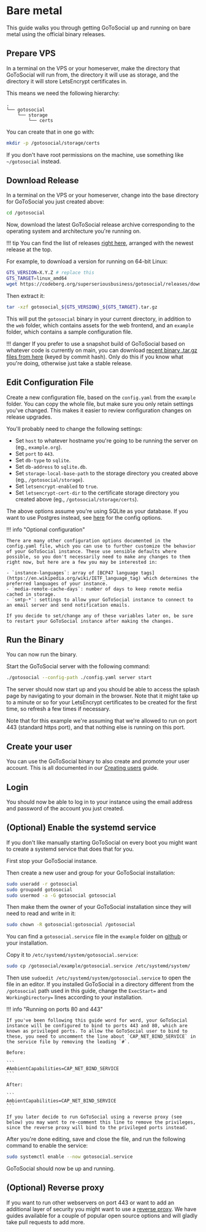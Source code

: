# Bare metal

This guide walks you through getting GoToSocial up and running on bare metal using the official binary releases.

## Prepare VPS

In a terminal on the VPS or your homeserver, make the directory that GoToSocial will run from, the directory it will use as storage, and the directory it will store LetsEncrypt certificates in.

This means we need the following hierarchy:

```
.
└── gotosocial
    └── storage
        └── certs
```

You can create that in one go with:

```bash
mkdir -p /gotosocial/storage/certs
```

If you don't have root permissions on the machine, use something like `~/gotosocial` instead.

## Download Release

In a terminal on the VPS or your homeserver, change into the base directory for GoToSocial you just created above:

```bash
cd /gotosocial
```

Now, download the latest GoToSocial release archive corresponding to the operating system and architecture you're running on.

!!! tip
    You can find the list of releases [right here](https://codeberg.org/superseriousbusiness/gotosocial/releases), arranged with the newest release at the top.

For example, to download a version for running on 64-bit Linux:

```bash
GTS_VERSION=X.Y.Z # replace this
GTS_TARGET=linux_amd64
wget https://codeberg.org/superseriousbusiness/gotosocial/releases/download/v${GTS_VERSION}/gotosocial_${GTS_VERSION}_${GTS_TARGET}.tar.gz
```

Then extract it:

```bash
tar -xzf gotosocial_${GTS_VERSION}_${GTS_TARGET}.tar.gz
```

This will put the `gotosocial` binary in your current directory, in addition to the `web` folder, which contains assets for the web frontend, and an `example` folder, which contains a sample configuration file.

!!! danger
    If you prefer to use a snapshot build of GoToSocial based on whatever code is currently on main, you can download [recent binary .tar.gz files from here](https://minio.s3.superseriousbusiness.org/browser/gotosocial-snapshots) (keyed by commit hash). Only do this if you know what you're doing, otherwise just take a stable release.

## Edit Configuration File

Create a new configuration file, based on the `config.yaml` from the `example` folder. You can copy the whole file, but make sure you only retain settings you've changed. This makes it easier to review configuration changes on release upgrades.

You'll probably need to change the following settings:

- Set `host` to whatever hostname you're going to be running the server on (eg., `example.org`).
- Set `port` to `443`.
- Set `db-type` to `sqlite`.
- Set `db-address` to `sqlite.db`.
- Set `storage-local-base-path` to the storage directory you created above (eg., `/gotosocial/storage`).
- Set `letsencrypt-enabled` to `true`.
- Set `letsencrypt-cert-dir` to the certificate storage directory you created above (eg., `/gotosocial/storage/certs`).

The above options assume you're using SQLite as your database. If you want to use Postgres instead, see [here](../../configuration/database.md) for the config options.

!!! info "Optional configuration"
    
    There are many other configuration options documented in the config.yaml file, which you can use to further customize the behavior of your GoToSocial instance. These use sensible defaults where possible, so you don't necessarily need to make any changes to them right now, but here are a few you may be interested in:
    
    - `instance-languages`: array of [BCP47 language tags](https://en.wikipedia.org/wiki/IETF_language_tag) which determines the preferred languages of your instance.
    - `media-remote-cache-days`: number of days to keep remote media cached in storage.
    - `smtp-*`: settings to allow your GoToSocial instance to connect to an email server and send notification emails.

    If you decide to set/change any of these variables later on, be sure to restart your GoToSocial instance after making the changes.

## Run the Binary

You can now run the binary.

Start the GoToSocial server with the following command:

```bash
./gotosocial --config-path ./config.yaml server start
```

The server should now start up and you should be able to access the splash page by navigating to your domain in the browser. Note that it might take up to a minute or so for your LetsEncrypt certificates to be created for the first time, so refresh a few times if necessary.

Note that for this example we're assuming that we're allowed to run on port 443 (standard https port), and that nothing else is running on this port.

## Create your user

You can use the GoToSocial binary to also create and promote your user account. This is all documented in our [Creating users](../user_creation.md) guide.

## Login

You should now be able to log in to your instance using the email address and password of the account you just created.

## (Optional) Enable the systemd service

If you don't like manually starting GoToSocial on every boot you might want to create a systemd service that does that for you.

First stop your GoToSocial instance.

Then create a new user and group for your GoToSocial installation:

```bash
sudo useradd -r gotosocial
sudo groupadd gotosocial
sudo usermod -a -G gotosocial gotosocial
```

Then make them the owner of your GoToSocial installation since they will need to read and write in it:

```bash
sudo chown -R gotosocial:gotosocial /gotosocial
```

You can find a `gotosocial.service` file in the `example` folder on [github](https://raw.githubusercontent.com/superseriousbusiness/gotosocial/main/example/gotosocial.service) or your installation.

Copy it to `/etc/systemd/system/gotosocial.service`:

```bash
sudo cp /gotosocial/example/gotosocial.service /etc/systemd/system/
```

Then use `sudoedit /etc/systemd/system/gotosocial.service` to open the file in an editor. If you installed GoToSocial in a directory different from the `/gotosocial` path used in this guide, change the `ExecStart=` and `WorkingDirectory=` lines according to your installation.

!!! info "Running on ports 80 and 443"
    
    If you've been following this guide word for word, your GoToSocial instance will be configured to bind to ports 443 and 80, which are known as privileged ports. To allow the GoToSocial user to bind to these, you need to uncomment the line about `CAP_NET_BIND_SERVICE` in the service file by removing the leading `#`.
    
    Before:
    
    ```
    #AmbientCapabilities=CAP_NET_BIND_SERVICE
    ```
    
    After:
    
    ```
    AmbientCapabilities=CAP_NET_BIND_SERVICE
    ```
    
    If you later decide to run GoToSocial using a reverse proxy (see below) you may want to re-comment this line to remove the privileges, since the reverse proxy will bind to the privileged ports instead.

After you're done editing, save and close the file, and run the following command to enable the service:

```bash
sudo systemctl enable --now gotosocial.service
```

GoToSocial should now be up and running.

## (Optional) Reverse proxy

If you want to run other webservers on port 443 or want to add an additional layer of security you might want to use a [reverse proxy](../reverse_proxy/index.md). We have guides available for a couple of popular open source options and will gladly take pull requests to add more.
